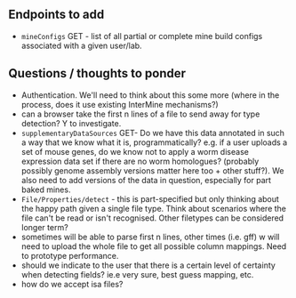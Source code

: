 ## Endpoints to add
- `mineConfigs` GET - list of all partial or complete mine build configs associated with a given user/lab.

## Questions / thoughts to ponder

- Authentication. We'll need to think about this some more (where in the process, does it use existing InterMine mechanisms?)
- can a browser take the first n lines of a file to send away for type detection? Y to investigate.
- `supplementaryDataSources` GET- Do we have this data annotated in such a way that we know what it is, programmatically? e.g. if a user uploads a set of mouse genes, do we know not to apply a worm disease expression data set if there are no worm homologues? (probably possibly genome assembly versions matter here too + other stuff?). We also need to add versions of the data in question, especially for part baked mines.
- `File/Properties/detect` - this is part-specified but only thinking about the happy path given a single file type. Think about scenarios where the file can't be read or isn't recognised. Other filetypes can be considered longer term?
- sometimes will be able to parse first n lines, other times (i.e. gff) w will need to upload the whole file to get all possible column mappings. Need to prototype performance. 
- should we indicate to the user that there is a certain level of certainty when detecting fields? ie.e very sure, best guess mapping, etc. 
- how do we accept isa files?

